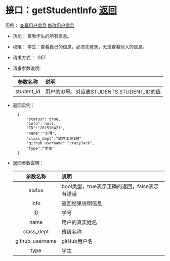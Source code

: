 ﻿
# 接口：getStudentInfo  [返回](../README.md)
用例： [查看用户信息](../用例/查看用户信息.md),[修改用户信息](../用例/修改用户信息.md)

- 功能：
    查看学生的所有信息。
    
- 权限：
    学生：查看自己的信息，必须先登录，无法查看别人的信息。    
    

- 请求方式 ：
    GET
      
- 请求参数说明:        

  |参数名称|说明|
  |:---------:|:--------------------------------------------------------|      
  |student_id|用户的ID号。对应表STUDENTS.STUDENT_ID的值|
  
- 返回实例：

        {         
            "status": true,
            "info": null,
            "ID":"201510421",    
            "name":"小明",
            "class_dept":"软件工程1班"
            "github_username":"crazyJack",
            "type":"学生"            
        }
 
- 返回参数说明：    
 
  |参数名称|说明|
  |:---------:|:--------------------------------------------------------|      
  |status|bool类型，true表示正确的返回，false表示有错误|
  |info|返回结果说明信息|
  |ID|学号|
  |name|用户的真实姓名|  
  |class_dept|班级名称|
  |github_username|gitHub用户名|
  |type|学生|

